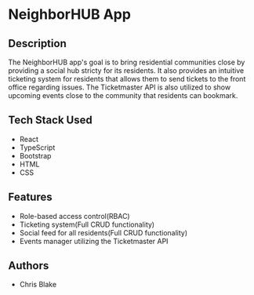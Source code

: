 # NeighborHUB App

## Description
The NeighborHUB app's goal is to bring residential communities close by providing a social hub stricty for its residents. It also
provides an intuitive ticketing system for residents that allows them to send tickets to the front office regarding issues. The Ticketmaster
API is also utilized to show upcoming events close to the community that residents can bookmark.

## Tech Stack Used
- React
- TypeScript
- Bootstrap
- HTML
- CSS

## Features
- Role-based access control(RBAC)
- Ticketing system(Full CRUD functionality)
- Social feed for all residents(Full CRUD functionality)
- Events manager utilizing the Ticketmaster API

## Authors
- Chris Blake



